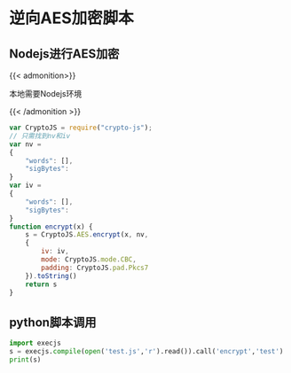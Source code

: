 # 逆向AES加密脚本

<!--more-->

## Nodejs进行AES加密

{{< admonition>}}

本地需要Nodejs环境

{{< /admonition >}}

```js
var CryptoJS = require("crypto-js");
// 只需找到nv和iv
var nv =
{
    "words": [],
    "sigBytes": 
}
var iv = 
{
    "words": [],
    "sigBytes":
}
function encrypt(x) {
    s = CryptoJS.AES.encrypt(x, nv, 
    {
        iv: iv,
        mode: CryptoJS.mode.CBC,
        padding: CryptoJS.pad.Pkcs7
    }).toString()
    return s
}
```

## python脚本调用

```python
import execjs
s = execjs.compile(open('test.js','r').read()).call('encrypt','test')
print(s)
```

